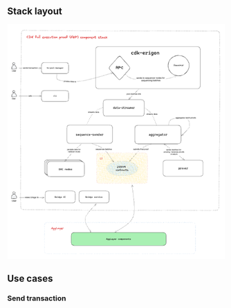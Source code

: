 ## Stack layout

![High level view of CDK stack](../../img/cdk/cdk-stack.png)

## Use cases


### Send transaction